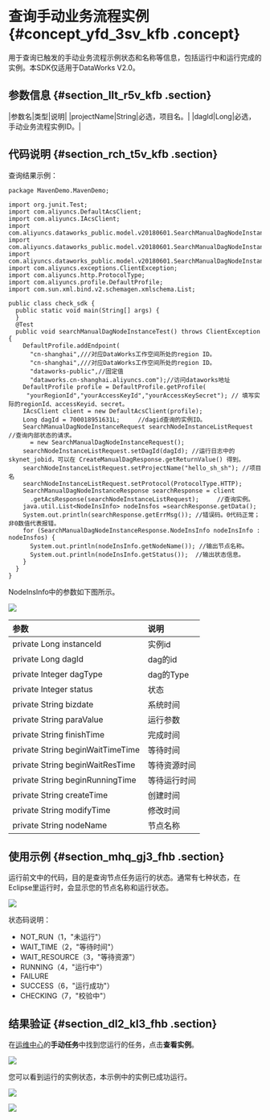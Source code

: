 # 查询手动业务流程实例 {#concept_yfd_3sv_kfb .concept}

用于查询已触发的手动业务流程示例状态和名称等信息，包括运行中和运行完成的实例。本SDK仅适用于DataWorks V2.0。

## 参数信息 {#section_llt_r5v_kfb .section}

|参数名|类型|说明|
|projectName|String|必选，项目名。|
|dagId|Long|必选，手动业务流程实例ID。|

## 代码说明 {#section_rch_t5v_kfb .section}

查询结果示例：

```language-java
package MavenDemo.MavenDemo;

import org.junit.Test;
import com.aliyuncs.DefaultAcsClient;
import com.aliyuncs.IAcsClient;
import com.aliyuncs.dataworks_public.model.v20180601.SearchManualDagNodeInstanceRequest;
import com.aliyuncs.dataworks_public.model.v20180601.SearchManualDagNodeInstanceResponse;
import com.aliyuncs.dataworks_public.model.v20180601.SearchManualDagNodeInstanceResponse.NodeInsInfo;
import com.aliyuncs.exceptions.ClientException;
import com.aliyuncs.http.ProtocolType;
import com.aliyuncs.profile.DefaultProfile;
import com.sun.xml.bind.v2.schemagen.xmlschema.List;

public class check_sdk {
  public static void main(String[] args) {
  }
  @Test
  public void searchManualDagNodeInstanceTest() throws ClientException {
    DefaultProfile.addEndpoint(
      "cn-shanghai",///对应DataWorks工作空间所处的region ID。
      "cn-shanghai",///对应DataWorks工作空间所处的region ID。
      "dataworks-public",//固定值
      "dataworks.cn-shanghai.aliyuncs.com");//访问dataworks地址
    DefaultProfile profile = DefaultProfile.getProfile(
     "yourRegionId","yourAccessKeyId","yourAccessKeySecret"); // 填写实际的regionId、accessKeyid、secret。
    IAcsClient client = new DefaultAcsClient(profile);
    Long dagId = 700018951631L;     //dagid查询的实例ID。
    SearchManualDagNodeInstanceRequest searchNodeInstanceListRequest //查询内部状态的请求。
      = new SearchManualDagNodeInstanceRequest();
    searchNodeInstanceListRequest.setDagId(dagId); //运行日志中的skynet_jobid，可以在 CreateManualDagResponse.getReturnValue() 得到。
    searchNodeInstanceListRequest.setProjectName("hello_sh_sh"); //项目名
    searchNodeInstanceListRequest.setProtocol(ProtocolType.HTTP);
    SearchManualDagNodeInstanceResponse searchResponse = client
      .getAcsResponse(searchNodeInstanceListRequest);     //查询实例。
    java.util.List<NodeInsInfo> nodeInsfos =searchResponse.getData();
    System.out.println(searchResponse.getErrMsg()); //错误码。0代码正常；非0数值代表报错。
    for (SearchManualDagNodeInstanceResponse.NodeInsInfo nodeInsInfo : nodeInsfos) {
      System.out.println(nodeInsInfo.getNodeName()); //输出节点名称。
      System.out.println(nodeInsInfo.getStatus());  //输出状态信息。
    }
  }
}
```

NodeInsInfo中的参数如下图所示。

![](http://static-aliyun-doc.oss-cn-hangzhou.aliyuncs.com/assets/img/23432/155609049241637_zh-CN.png)

|参数|说明|
|:-|:-|
|private Long instanceId|实例id|
|private Long dagId|dag的id|
|private Integer dagType|dag的Type|
|private Integer status|状态|
|private String bizdate|系统时间|
|private String paraValue|运行参数|
|private String finishTime|完成时间|
|private String beginWaitTimeTime|等待时间|
|private String beginWaitResTime|等待资源时间|
|private String beginRunningTime|等待运行时间|
|private String createTime|创建时间|
|private String modifyTime|修改时间|
|private String nodeName|节点名称|

## 使用示例 {#section_mhq_gj3_fhb .section}

运行前文中的代码，目的是查询节点任务运行的状态。通常有七种状态，在Eclipse里运行时，会显示您的节点名称和运行状态。

![](http://static-aliyun-doc.oss-cn-hangzhou.aliyuncs.com/assets/img/23432/155609049241642_zh-CN.png)

状态码说明：

-   NOT\_RUN（1，"未运行"）
-   WAIT\_TIME（2，"等待时间"）
-   WAIT\_RESOURCE（3，"等待资源"）
-   RUNNING（4，"运行中"）
-   FAILURE
-   SUCCESS（6，"运行成功"）
-   CHECKING（7，"校验中"）

## 结果验证 {#section_dl2_kl3_fhb .section}

在[运维中心](../../../../cn.zh-CN/使用指南/运维中心/运维中心概述.md#)的**手动任务**中找到您运行的任务，点击**查看实例**。

![](http://static-aliyun-doc.oss-cn-hangzhou.aliyuncs.com/assets/img/23432/155609049241644_zh-CN.png)

您可以看到运行的实例状态，本示例中的实例已成功运行。

![](http://static-aliyun-doc.oss-cn-hangzhou.aliyuncs.com/assets/img/23432/155609049241646_zh-CN.png)

![](http://static-aliyun-doc.oss-cn-hangzhou.aliyuncs.com/assets/img/23432/155609049241647_zh-CN.png)

